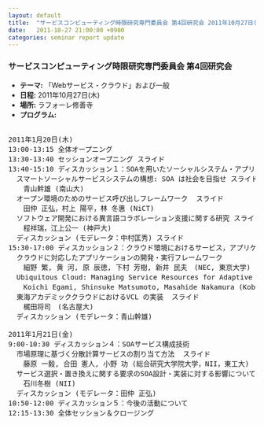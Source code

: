 ```yaml
---
layout: default
title:  "サービスコンピューティング時限研究専門委員会 第4回研究会 2011年10月27日(木)"
date:   2011-10-27 21:00:00 +0900
categories: seminar report update
---
```


### サービスコンピューティング時限研究専門委員会 第4回研究会
- __テーマ:__ 「Webサービス・クラウド」および一般
- __日程:__ 2011年10月27日(木)
- __場所:__ ラフォーレ修善寺
- __プログラム:__

<pre>

2011年1月20日(木)
13:00-13:15 全体オープニング
13:30-13:40 セッションオープニング スライド
13:40-15:10 ディスカッション１：SOAを用いたソーシャルシステム・アプリケーション
  スマートソーシャルサービスシステムの構想: SOA は社会を目指せ スライド
　  青山幹雄 (南山大)
  オープン環境のためのサービス呼び出しフレームワーク  スライド
　  田仲 正弘，村上 陽平，林 冬惠 (NiCT)
  ソフトウェア開発における異言語コラボレーション支援に関する研究 スライド
　  程祥瑞，江上公一 (神戸大)
  ディスカッション (モデレータ：中村匡秀) スライド
15:30-17:00 ディスカッション２：クラウド環境におけるサービス，アプリケーション開発
  クラウドに対応したアプリケーションの開発・実行フレームワーク
　  細野 繁, 黄 河, 原 辰徳, 下村 芳樹, 新井 民夫　(NEC, 東京大学)
  Ubiquitous Cloud: Managing Service Resources for Adaptive Ubiquitous Computing スライド
　  Koichi Egami, Shinsuke Matsumoto, Masahide Nakamura (Kobe University)
  東海アカデミッククラウドにおけるVCL の実装  スライド
　  梶田将司　(名古屋大)
  ディスカッション (モデレータ：青山幹雄)

2011年1月21日(金)
9:00-10:30 ディスカッション４：SOAサービス構成技術
  市場原理に基づく分散計算サービスの割り当て方法  スライド
　  藤原 一毅, 合田 憲人, 小野 功 (総合研究大学院大学，NII，東工大)
  サービス選択・置き換えに関する要求のSOA設計・実装に対する影響について スライド
　  石川冬樹 (NII)
  ディスカッション (モデレータ：田仲 正弘)
10:50-12:00 ディスカッション５：今後の活動について
12:15-13:30 全体セッション＆クロージング
</pre>

